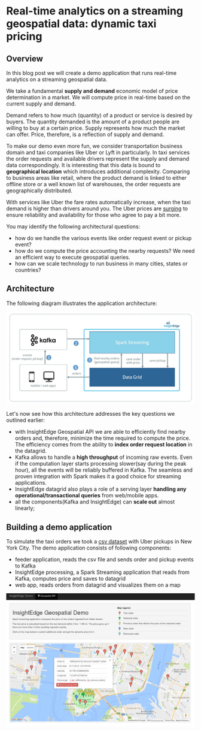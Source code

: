 # Real-time analytics on a streaming geospatial data: dynamic taxi pricing

## Overview

In this blog post we will create a demo application that runs real-time analytics on a streaming geospatial data.

We take a fundamental **supply and demand** economic model of price determination in a market.
We will compute price in real-time based on the current supply and demand.

Demand refers to how much (quantity) of a product or service is desired by buyers.
The quantity demanded is the amount of a product people are willing to buy at a certain price.
Supply represents how much the market can offer. Price, therefore, is a reflection of supply and demand.

To make our demo even more fun, we consider transportation business domain and taxi companies like Uber or Lyft in particularly.
In taxi services the order requests and available drivers represent the supply and demand data correspondingly.
It is interesting that this data is bound to **geographical location** which introduces additional complexity. Comparing to business areas like
retail, where the product demand is linked to either offline store or a well known list of warehouses, the order requests are geographically distributed.

With services like Uber the fare rates automatically increase, when the taxi demand is higher than drivers around you.
The Uber prices are [surging](https://help.uber.com/h/19572af0-d494-4885-a1ef-1a0d54d0e68f) to ensure reliability and availability for those who agree to pay a bit more.

You may identify the following architectural questions:
- how do we handle the various events like order request event or pickup event?
- how do we compute the price accounting the nearby requests? We need an efficient way to execute geospatial queries.
- how can we scale technology to run business in many cities, states or countries?


## Architecture

The following diagram illustrates the application architecture:

![Alt architecture](img/geo-demo-arch-diagram.jpg?raw=true "architecture")

Let's now see how this architecture addresses the key questions we outlined earlier:
- with InsightEdge Geospatial API we are able to efficiently find nearby orders and, therefore, minimize the time required to compute the price.
The efficiency comes from the ability to **index order request location** in the datagrid.
- Kafka allows to handle a **high throughput** of incoming raw events.
Even if the computation layer starts processing slower(say during the peak hour), all the events will be reliably buffered in Kafka. The seamless and proven integration with Spark makes it a good choice for streaming applications.
- InsightEdge datagrid also plays a role of a serving layer **handling any operational/transactional queries** from web/mobile apps.
- all the components(Kafka and InsightEdge) can **scale out** almost linearly;

## Building a demo application

To simulate the taxi orders we took a [csv dataset](https://github.com/fivethirtyeight/uber-tlc-foil-response) with Uber pickups in New York City. The demo application consists of following components:
- feeder application, reads the csv file and sends order and pickup events to Kafka
- InsightEdge processing, a Spark Streaming application that reads from Kafka, computes price and saves to datagrid
- web app, reads orders from datagrid and visualizes them on a map

![Alt demo screenshot](img/demo_screenshot.jpg?raw=true "demo screenshot")


